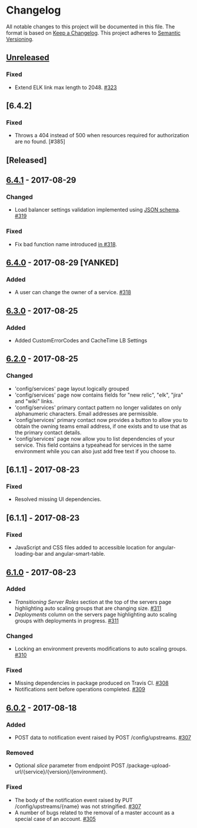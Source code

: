 # Changelog

All notable changes to this project will be documented in this file. The format is based on [Keep a Changelog](http://keepachangelog.com/en/1.0.0/).
This project adheres to [Semantic Versioning](http://semver.org/spec/v2.0.0.html).

## [Unreleased]

### Fixed
- Extend ELK link max length to 2048. [#323]

## [6.4.2]

### Fixed
- Throws a 404 instead of 500 when resources required for authorization are no found. [#385]

## [Released]

## [6.4.1] - 2017-08-29

### Changed
- Load balancer settings validation implemented using [JSON schema](http://json-schema.org/). [#319]

### Fixed
- Fix bad function name introduced [in #318](https://github.com/trainline/environment-manager/pull/318/commits/6d4438e9a3b4bdf72acf585af168e22331526a96#diff-6752f398f8c4161aeb1830026b8b8b98R15).

## [6.4.0] - 2017-08-29 [YANKED]

### Added
- A user can change the owner of a service. [#318]

## [6.3.0] - 2017-08-25

### Added
- Added CustomErrorCodes and CacheTime LB Settings

## [6.2.0] - 2017-08-25

### Changed
- 'config/services' page layout logically grouped
- 'config/services' page now contains fields for "new relic", "elk", "jira" and "wiki" links.
- 'config/services' primary contact pattern no longer validates on only alphanumeric characters. Email addresses are permissible.
- 'config/services' primary contact now provides a button to allow you to obtain the owning teams email address, if one exists and to use that as the primary contact details.
- 'config/services' page now allow you to list dependencies of your service. This field contains a typeahead for services in the same environment while you can also just add free text if you choose to.

## [6.1.1] - 2017-08-23

### Fixed
- Resolved missing UI dependencies.

## [6.1.1] - 2017-08-23

### Fixed
- JavaScript and CSS files added to accessible location for angular-loading-bar and angular-smart-table.

## [6.1.0] - 2017-08-23

### Added
- _Transitioning Server Roles_ section at the top of the servers page highlighting auto scaling groups that are changing size. [#311]
- _Deployments_ column on the servers page highlighting auto scaling groups with deployments in progress. [#311]

### Changed
- Locking an environment prevents modifications to auto scaling groups. [#310]

### Fixed
- Missing dependencies in package produced on Travis CI. [#308]
- Notifications sent before operations completed. [#309]

## [6.0.2] - 2017-08-18

### Added
- POST data to notification event raised by POST /config/upstreams. [#307]

### Removed
- Optional _slice_ parameter from endpoint POST /package-upload-url/{service}/{version}/{environment}.

### Fixed
- The body of the notification event raised by PUT /config/upstreams/{name} was not stringified. [#307]
- A number of bugs related to the removal of a master account as a special case of an account. [#305]

[Unreleased]: https://github.com/trainline/environment-manager/compare/v6.4.1...HEAD
[6.4.1]: https://github.com/trainline/environment-manager/compare/6.4.0...v6.4.1
[6.4.0]: https://github.com/trainline/environment-manager/compare/6.3.0...v6.4.0
[6.3.0]: https://github.com/trainline/environment-manager/compare/6.2.0...6.3.0
[6.2.0]: https://github.com/trainline/environment-manager/compare/v6.1.0...6.2.0
[6.1.0]: https://github.com/trainline/environment-manager/compare/6.0.2...v6.1.0
[6.0.2]: https://github.com/trainline/environment-manager/compare/6.0.1...6.0.2

[#323]: https://github.com/trainline/environment-manager/pull/323
[#319]: https://github.com/trainline/environment-manager/pull/319
[#318]: https://github.com/trainline/environment-manager/pull/318
[#311]: https://github.com/trainline/environment-manager/pull/311
[#310]: https://github.com/trainline/environment-manager/pull/310
[#309]: https://github.com/trainline/environment-manager/pull/309
[#308]: https://github.com/trainline/environment-manager/pull/308
[#307]: https://github.com/trainline/environment-manager/pull/307
[#305]: https://github.com/trainline/environment-manager/pull/305